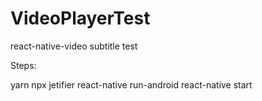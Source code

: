 # VideoPlayerTest
react-native-video subtitle test


Steps:

yarn
npx jetifier
react-native run-android
react-native start
 